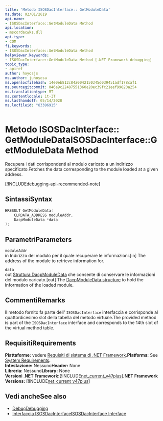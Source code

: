 ```yaml
---
title: 'Metodo ISOSDacInterface:: GetModuleData'
ms.date: 02/01/2019
api.name:
- ISOSDacInterface::GetModuleData Method
api.location:
- mscordacwks.dll
api.type:
- COM
f1.keywords:
- ISOSDacInterface::GetModuleData Method
helpviewer.keywords:
- ISOSDacInterface::GetModuleData Method [.NET Framework debugging]
topic_type:
- apiref
author: hoyosjs
ms.author: juhoyosa
ms.openlocfilehash: 14e0eb812c84a0042150345d039451adf178caf1
ms.sourcegitcommit: 046a9c22487551360e20ec39fc21eef99820a254
ms.translationtype: MT
ms.contentlocale: it-IT
ms.lasthandoff: 05/14/2020
ms.locfileid: "83396915"
---
```

# <a name="isosdacinterfacegetmoduledata-method"></a><span data-ttu-id="78edd-102">Metodo ISOSDacInterface:: GetModuleData</span><span class="sxs-lookup"><span data-stu-id="78edd-102">ISOSDacInterface::GetModuleData Method</span></span>

<span data-ttu-id="78edd-103">Recupera i dati corrispondenti al modulo caricato a un indirizzo specificato.</span><span class="sxs-lookup"><span data-stu-id="78edd-103">Fetches the data corresponding to the module loaded at a given address.</span></span>

[!INCLUDE[debugging-api-recommended-note](../../../../includes/debugging-api-recommended-note.md)]

## <a name="syntax"></a><span data-ttu-id="78edd-104">Sintassi</span><span class="sxs-lookup"><span data-stu-id="78edd-104">Syntax</span></span>

```cpp
HRESULT GetModuleData(
    CLRDATA_ADDRESS moduleAddr,
    DacpModuleData *data
);
```

## <a name="parameters"></a><span data-ttu-id="78edd-105">Parametri</span><span class="sxs-lookup"><span data-stu-id="78edd-105">Parameters</span></span>

`moduleAddr`\
<span data-ttu-id="78edd-106">in Indirizzo del modulo per il quale recuperare le informazioni.</span><span class="sxs-lookup"><span data-stu-id="78edd-106">[in] The address of the module to retrieve information for.</span></span>

`data`\
<span data-ttu-id="78edd-107">out [Struttura DacpModuleData](dacpmoduledata-structure.md) che consente di conservare le informazioni del modulo caricato.</span><span class="sxs-lookup"><span data-stu-id="78edd-107">[out] The [DacpModuleData structure](dacpmoduledata-structure.md) to hold the information of the loaded module.</span></span>

## <a name="remarks"></a><span data-ttu-id="78edd-108">Commenti</span><span class="sxs-lookup"><span data-stu-id="78edd-108">Remarks</span></span>

<span data-ttu-id="78edd-109">Il metodo fornito fa parte dell' `ISOSDacInterface` interfaccia e corrisponde al quattordicesimo slot della tabella del metodo virtuale.</span><span class="sxs-lookup"><span data-stu-id="78edd-109">The provided method is part of the `ISOSDacInterface` interface and corresponds to the 14th slot of the virtual method table.</span></span>

## <a name="requirements"></a><span data-ttu-id="78edd-110">Requisiti</span><span class="sxs-lookup"><span data-stu-id="78edd-110">Requirements</span></span>

<span data-ttu-id="78edd-111">**Piattaforme:** vedere [Requisiti di sistema di .NET Framework](../../../../docs/framework/get-started/system-requirements.md).</span><span class="sxs-lookup"><span data-stu-id="78edd-111">**Platforms:** See [System Requirements](../../../../docs/framework/get-started/system-requirements.md).</span></span>  
<span data-ttu-id="78edd-112">**Intestazione:** Nessuno</span><span class="sxs-lookup"><span data-stu-id="78edd-112">**Header:** None</span></span>  
<span data-ttu-id="78edd-113">**Libreria:** Nessuno</span><span class="sxs-lookup"><span data-stu-id="78edd-113">**Library:** None</span></span>  
<span data-ttu-id="78edd-114">**Versioni .NET Framework:**[!INCLUDE[net_current_v47plus](../../../../includes/net-current-v47plus.md)]</span><span class="sxs-lookup"><span data-stu-id="78edd-114">**.NET Framework Versions:** [!INCLUDE[net_current_v47plus](../../../../includes/net-current-v47plus.md)]</span></span>  

## <a name="see-also"></a><span data-ttu-id="78edd-115">Vedi anche</span><span class="sxs-lookup"><span data-stu-id="78edd-115">See also</span></span>

- [<span data-ttu-id="78edd-116">Debug</span><span class="sxs-lookup"><span data-stu-id="78edd-116">Debugging</span></span>](index.md)
- [<span data-ttu-id="78edd-117">Interfaccia ISOSDacInterface</span><span class="sxs-lookup"><span data-stu-id="78edd-117">ISOSDacInterface Interface</span></span>](isosdacinterface-interface.md)

